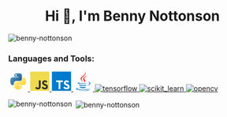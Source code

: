 <h1 align="center">Hi 👋, I'm Benny Nottonson</h1>
<p align="left">
  <img src="https://komarev.com/ghpvc/?username=benny-nottonson&label=Profile%20views&color=0e75b6&style=flat" alt="benny-nottonson" />
</p>
<h3 align="left">Languages and Tools:</h3>
<p align="left">
  <a href="https://www.python.org" target="_blank" rel="noreferrer">
    <img src="https://raw.githubusercontent.com/devicons/devicon/master/icons/python/python-original.svg" alt="python" width="40" height="40" />
  </a>
  <a href="https://developer.mozilla.org/en-US/docs/Web/JavaScript" target="_blank" rel="noreferrer">
    <img src="https://raw.githubusercontent.com/devicons/devicon/master/icons/javascript/javascript-original.svg" alt="javascript" width="40" height="40" />
  </a>
  <a href="https://www.typescriptlang.org/" target="_blank" rel="noreferrer">
    <img src="https://raw.githubusercontent.com/devicons/devicon/master/icons/typescript/typescript-original.svg" alt="typescript" width="40" height="40" />
  </a>
  <a href="https://www.java.com" target="_blank" rel="noreferrer">
    <img src="https://raw.githubusercontent.com/devicons/devicon/master/icons/java/java-original.svg" alt="java" width="40" height="40" />
  </a>
  <a href="https://www.tensorflow.org" target="_blank" rel="noreferrer">
    <img src="https://www.vectorlogo.zone/logos/tensorflow/tensorflow-icon.svg" alt="tensorflow" width="40" height="40" />
  </a>
  <a href="https://scikit-learn.org/" target="_blank" rel="noreferrer">
    <img src="https://upload.wikimedia.org/wikipedia/commons/0/05/Scikit_learn_logo_small.svg" alt="scikit_learn" width="40" height="40" />
  </a>
  <a href="https://opencv.org/" target="_blank" rel="noreferrer">
    <img src="https://www.vectorlogo.zone/logos/opencv/opencv-icon.svg" alt="opencv" width="40" height="40" />
  </a>
</p>
<p>
  <img align="left" src="https://github-readme-stats-sigma-five.vercel.app/api/top-langs?username=benny-nottonson&show_icons=true&locale=en&layout=compact" alt="benny-nottonson" />
</p>
<p>&nbsp; <img align="center" src="https://github-readme-stats-sigma-five.vercel.app/api?username=benny-nottonson&show_icons=true&locale=en" alt="benny-nottonson" />
</p>
<script type="text/javascript">
alert('<%: TempData["Resultat"]%>');
</script>
